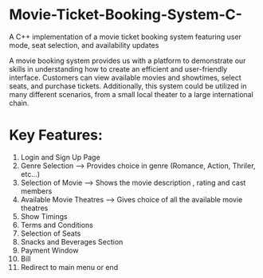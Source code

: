 # Movie-Ticket-Booking-System-C-
A C++ implementation of a movie ticket booking system featuring user mode, seat selection, and availability updates


A movie booking system provides us with a platform to demonstrate our skills in understanding how to create an efficient and user-friendly interface. Customers can view available movies and showtimes, select seats, and purchase tickets. Additionally, this system could be utilized in many different scenarios, from a small local theater to a large international chain.

# Key Features:
1) Login and Sign Up Page
2) Genre Selection --> Provides choice in genre (Romance, Action, Thriler, etc...)
3) Selection of Movie --> Shows the movie description , rating and cast members
4) Available Movie Theatres --> Gives choice of all the available movie theatres
5) Show Timings
6) Terms and Conditions
7) Selection of Seats
8) Snacks and Beverages Section
9) Payment Window
10) Bill
11) Redirect to main menu or end
